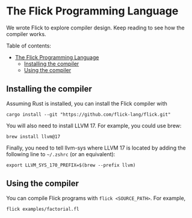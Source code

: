 # The Flick Programming Language

We wrote Flick to explore compiler design. Keep reading to see how the compiler works.

Table of contents:
<!-- TOC -->
* [The Flick Programming Language](#the-flick-programming-language)
  * [Installing the compiler](#installing-the-compiler)
  * [Using the compiler](#using-the-compiler)
<!-- TOC -->

## Installing the compiler

Assuming Rust is installed, you can install the Flick compiler with

```shell
cargo install --git "https://github.com/flick-lang/flick.git"
```

You will also need to install LLVM 17. For example, you could use brew:

```shell
brew install llvm@17
```

Finally, you need to tell llvm-sys where LLVM 17 is located by adding the following line to `~/.zshrc` (or an equivalent):
```shell
export LLVM_SYS_170_PREFIX=$(brew --prefix llvm)
```

## Using the compiler

You can compile Flick programs with `flick <SOURCE_PATH>`. For example, 

```shell
flick examples/factorial.fl
```